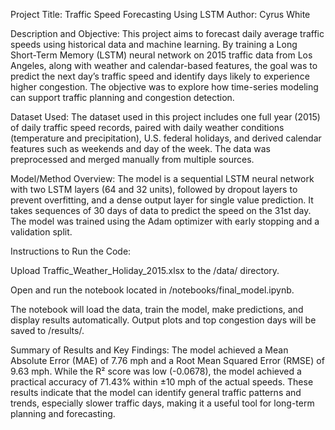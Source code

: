 Project Title:
Traffic Speed Forecasting Using LSTM
Author: Cyrus White

Description and Objective:
This project aims to forecast daily average traffic speeds using historical data and machine learning. By training a Long Short-Term Memory (LSTM) neural network on 2015 traffic data from Los Angeles, along with weather and calendar-based features, the goal was to predict the next day’s traffic speed and identify days likely to experience higher congestion. The objective was to explore how time-series modeling can support traffic planning and congestion detection.

Dataset Used:
The dataset used in this project includes one full year (2015) of daily traffic speed records, paired with daily weather conditions (temperature and precipitation), U.S. federal holidays, and derived calendar features such as weekends and day of the week. The data was preprocessed and merged manually from multiple sources.

Model/Method Overview:
The model is a sequential LSTM neural network with two LSTM layers (64 and 32 units), followed by dropout layers to prevent overfitting, and a dense output layer for single value prediction. It takes sequences of 30 days of data to predict the speed on the 31st day. The model was trained using the Adam optimizer with early stopping and a validation split.

Instructions to Run the Code:

Upload Traffic_Weather_Holiday_2015.xlsx to the /data/ directory.

Open and run the notebook located in /notebooks/final_model.ipynb.

The notebook will load the data, train the model, make predictions, and display results automatically. Output plots and top congestion days will be saved to /results/.

Summary of Results and Key Findings:
The model achieved a Mean Absolute Error (MAE) of 7.76 mph and a Root Mean Squared Error (RMSE) of 9.63 mph. While the R² score was low (-0.0678), the model achieved a practical accuracy of 71.43% within ±10 mph of the actual speeds. These results indicate that the model can identify general traffic patterns and trends, especially slower traffic days, making it a useful tool for long-term planning and forecasting.
